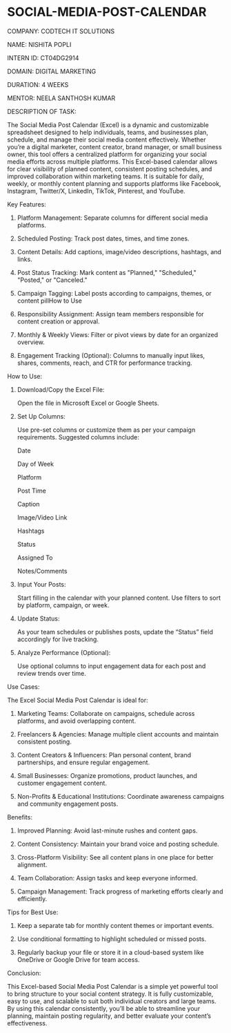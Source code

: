 # SOCIAL-MEDIA-POST-CALENDAR

COMPANY: CODTECH IT SOLUTIONS

NAME: NISHITA POPLI

INTERN ID: CT04DG2914

DOMAIN: DIGITAL MARKETING

DURATION: 4 WEEKS

MENTOR: NEELA SANTHOSH KUMAR

DESCRIPTION OF TASK:

The Social Media Post Calendar (Excel) is a dynamic and customizable spreadsheet designed to help individuals, teams, and businesses plan, schedule, and manage their social media content effectively. Whether you’re a digital marketer, content creator, brand manager, or small business owner, this tool offers a centralized platform  for organizing your social media efforts across multiple platforms.
This Excel-based calendar allows for clear visibility of planned content, consistent posting schedules, and improved collaboration within marketing teams.
It is suitable for daily, weekly, or monthly content planning and supports platforms like Facebook, Instagram, Twitter/X, LinkedIn, TikTok, Pinterest, and YouTube.

Key Features:

 1. Platform Management: Separate columns for different social media platforms.

 2. Scheduled Posting: Track post dates, times, and time zones.

 3. Content Details: Add captions, image/video descriptions, hashtags, and links.

 4. Post Status Tracking: Mark content as "Planned," "Scheduled," "Posted," or "Canceled."

 5. Campaign Tagging: Label posts according to campaigns, themes, or content pillHow to Use

 6. Responsibility Assignment: Assign team members responsible for content creation or approval.

 7. Monthly & Weekly Views: Filter or pivot views by date for an organized overview.

 8. Engagement Tracking (Optional): Columns to manually input likes, shares, comments, reach, and CTR for performance tracking.

 How to Use:
 
1. Download/Copy the Excel File:
   
   Open the file in Microsoft Excel or Google Sheets.

2. Set Up Columns:

   Use pre-set columns or customize them as per your campaign requirements. Suggested columns include:

   Date

   Day of Week

   Platform

   Post Time

   Caption

   Image/Video Link

   Hashtags

   Status

   Assigned To

   Notes/Comments

3. Input Your Posts:

   Start filling in the calendar with your planned content. Use filters to sort by platform, campaign, or week.

4. Update Status:

   As your team schedules or publishes posts, update the “Status” field accordingly for live tracking.

5. Analyze Performance (Optional):

   Use optional columns to input engagement data for each post and review trends over time.

Use Cases:

The Excel Social Media Post Calendar is ideal for:

1. Marketing Teams: Collaborate on campaigns, schedule across platforms, and avoid overlapping content.

2. Freelancers & Agencies: Manage multiple client accounts and maintain consistent posting.

3. Content Creators & Influencers: Plan personal content, brand partnerships, and ensure regular engagement.

4. Small Businesses: Organize promotions, product launches, and customer engagement content.

5. Non-Profits & Educational Institutions: Coordinate awareness campaigns and community engagement posts.
   
Benefits:

1. Improved Planning: Avoid last-minute rushes and content gaps.

2. Content Consistency: Maintain your brand voice and posting schedule.

3. Cross-Platform Visibility: See all content plans in one place for better alignment.

4. Team Collaboration: Assign tasks and keep everyone informed.

5. Campaign Management: Track progress of marketing efforts clearly and efficiently.
   
Tips for Best Use:

1. Keep a separate tab for monthly content themes or important events.

2. Use conditional formatting to highlight scheduled or missed posts.

3. Regularly backup your file or store it in a cloud-based system like OneDrive or Google Drive for team access.

Conclusion:

This Excel-based Social Media Post Calendar is a simple yet powerful tool to bring structure to your social content strategy.
It is fully customizable, easy to use, and scalable to suit both individual creators and large teams. By using this calendar consistently, you’ll be able to streamline your planning, maintain posting regularity, and better evaluate your content’s effectiveness.   

    

